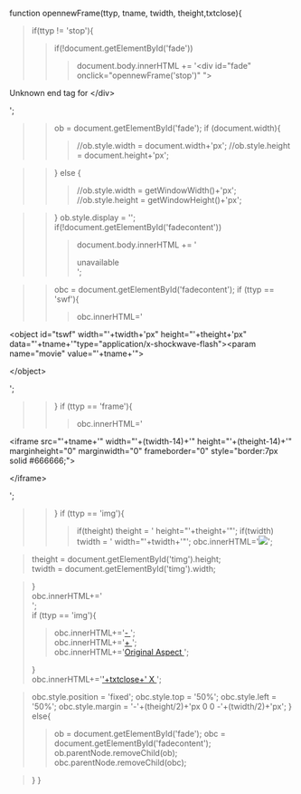 function opennewFrame(ttyp, tname, twidth, theight,txtclose){
> if(ttyp != 'stop'){
> > if(!document.getElementById('fade'))
> > > document.body.innerHTML += '<div id="fade" onclick="opennewFrame(\'stop\')" ">

Unknown end tag for &lt;/div&gt;

';

> > ob = document.getElementById('fade');
> > if (document.width){
> > > //ob.style.width = document.width+'px';
> > > //ob.style.height = document.height+'px';

> > } else {
> > > //ob.style.width = getWindowWidth()+'px';
> > > //ob.style.height = getWindowHeight()+'px';

> > }
> > ob.style.display = '';
> > if(!document.getElementById('fadecontent'))
> > > document.body.innerHTML += '<div>unavailable</div>';

> > obc = document.getElementById('fadecontent');
> > if (ttyp == 'swf'){
> > > obc.innerHTML='

&lt;object id="tswf" width="'+twidth+'px" height="'+theight+'px" data="'+tname+'"type="application/x-shockwave-flash"&gt;&lt;param name="movie" value="'+tname+'"&gt;



&lt;/object&gt;

';

> > }
> > if (ttyp == 'frame'){
> > > obc.innerHTML='

&lt;iframe src="'+tname+'" width="'+(twidth-14)+'" height="'+(theight-14)+'"  marginheight="0" marginwidth="0" frameborder="0" style="border:7px solid #666666;"&gt;



&lt;/iframe&gt;

';

> > }
> > if (ttyp == 'img'){
> > > if(theight) theight = ' height="'+theight+'"';
> > > if(twidth) twidth = ' width="'+twidth+'"';
> > > obc.innerHTML='<img src="'+tname+'">';<br>
<blockquote>theight = document.getElementById('timg').height;<br>
twidth = document.getElementById('timg').width;<br>
</blockquote><blockquote>}<br>
obc.innerHTML+='<br>';<br>
if (ttyp == 'img'){<br>
<blockquote>obc.innerHTML+='<a href="javascript:opennewFrame(\''+ttyp+'\',\''+tname+'\',\''+(twidth-20)+'\')"><a href='.md'>- </a></a> ';<br>
obc.innerHTML+='<a href="javascript:opennewFrame(\''+ttyp+'\',\''+tname+'\',\''+(twidth+20)+'\')"><a href='.md'>+ </a></a> ';<br>
obc.innerHTML+='<a href="javascript:opennewFrame(\''+ttyp+'\',\''+tname+'\')"><a href='.md'>Original Aspect </a></a> ';<br>
</blockquote>}<br>
obc.innerHTML+='<a href="javascript:opennewFrame(\'stop\')"><a href='.md'>'+txtclose+' X </a></a>';</blockquote></li></ul>



> obc.style.position = 'fixed';
> obc.style.top = '50%';
> obc.style.left = '50%';
> obc.style.margin = '-'+(theight/2)+'px 0 0 -'+(twidth/2)+'px';
> } else{
> > ob = document.getElementById('fade');
> > obc =  document.getElementById('fadecontent');
> > ob.parentNode.removeChild(ob);
> > obc.parentNode.removeChild(obc);

> }
}